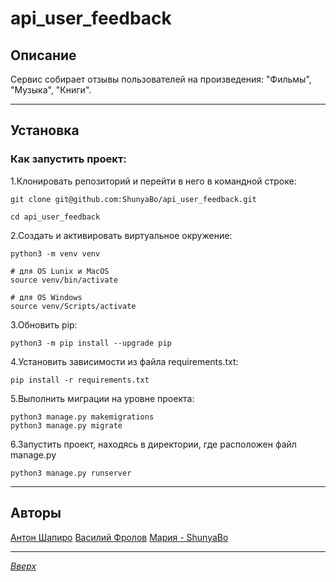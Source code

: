 # api_user_feedback

## Описание  <a id="Content"></a> 
Сервис собирает отзывы пользователей на произведения: "Фильмы", "Музыка", "Книги".
___
##  Установка
### Как запустить проект:

1.Клонировать репозиторий и перейти в него в командной строке:

```
git clone git@github.com:ShunyaBo/api_user_feedback.git
```

```
cd api_user_feedback
```

2.Cоздать и активировать виртуальное окружение:

```
python3 -m venv venv
```

```
# для OS Lunix и MacOS
source venv/bin/activate

# для OS Windows
source venv/Scripts/activate
```

3.Обновить pip:

```
python3 -m pip install --upgrade pip
```

4.Установить зависимости из файла requirements.txt:

```
pip install -r requirements.txt
```

5.Выполнить миграции на уровне проекта:

```
python3 manage.py makemigrations
python3 manage.py migrate
```
6.Запустить проект, находясь в директории, где расположен файл manage.py
```
python3 manage.py runserver
```
___
## Авторы
[Антон Шапиро](https://github.com/antonshapiro)
[Василий Фролов](https://github.com/Vas0017)
[Мария - ShunyaBo](https://github.com/ShunyaBo)
___
[*Вверх*](#Content)
